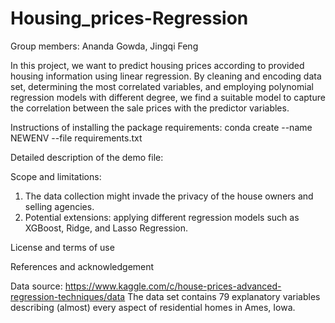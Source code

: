 # Housing_prices-Regression

Group members: Ananda Gowda, Jingqi Feng

In this project, we want to predict housing prices according to provided housing information using linear regression. By cleaning and encoding data set, determining the most correlated variables, and employing polynomial regression models with different degree, we find a suitable model to capture the correlation between the sale prices with the predictor variables.

Instructions of installing the package requirements:
conda create --name NEWENV --file requirements.txt

Detailed description of the demo file:



Scope and limitations:
1. The data collection might invade the privacy of the house owners and selling agencies.
2. Potential extensions: applying different regression models such as XGBoost, Ridge, and Lasso Regression.


License and terms of use


References and acknowledgement


Data source: https://www.kaggle.com/c/house-prices-advanced-regression-techniques/data
The data set contains 79 explanatory variables describing (almost) every aspect of residential homes in Ames, Iowa.

